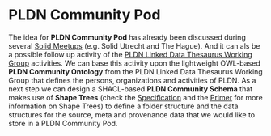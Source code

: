 <H1> PLDN Community Pod</H1>

The idea for <strong>PLDN Community Pod</strong> has already been discussed during several [Solid Meetups](https://github.com/linkeddatanl/solid-activities/tree/main/solid-meetups) (e.g. Solid Utrecht and The Hague). And it can als be a possible follow up activity of the [PLDN Linked Data Thesaurus Working Group](https://github.com/linkeddatanl/pldn-vocabularies) activities. We can base this activity upon the lightweight OWL-based <strong>PLDN Community Ontology</strong> from the PLDN Linked Data Thesaurus Working Group that defines the persons, organizations and activities of PLDN. As a next step we can design a SHACL-based <strong>PLDN Community Schema</strong> that makes use of <strong>Shape Trees</strong> (check the [Specification](https://shapetrees.github.io/specification/spec) and the [Primer](https://shapetrees.github.io/specification/primer) for more information on Shape Trees) to define a folder structure and the data structures for the source, meta and provenance data that we would like to store in a PLDN Community Pod.
